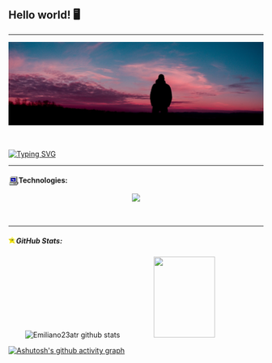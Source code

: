 ## Hello world! 🖥

<hr>

<p align="center">
<img  src="Assets/img.jpg">
</p>

<br>

[![Typing SVG](https://readme-typing-svg.herokuapp.com/?color=4242e2&size=20&center=true&vCenter=true&width=1000&lines=HELLO,+MY+NAME+is+Emiliano;I'm+19+years+old;Be+Welcome!+:%29)](https://git.io/typing-svg)

<hr>

#### Technologies: <img src="Assets/com.gif" width="20px" align="left">

<p align="center" >
  <a href="https://skillicons.dev">
    <img src="https://skillicons.dev/icons?i=git,cs,html,css" width="150px" />
  </a>
</p>

<br>

<hr>

##### GitHub Stats: <img src="Assets/sta.gif" width="15px" align="left">

<div align="center">  
  <img  width="49%" height="160px" src="https://github-readme-stats.vercel.app/api?username=Emiliano23atr&show_icons=true&count_private=true&hide_border=true&title_color=F4E7B2&icon_color=553D95&text_color=CEEAED&bg_color=3D2652" alt="Emiliano23atr github stats" /> 
  <img width="49%" height="160px" src="https://github-readme-stats.vercel.app/api/top-langs/?username=Emiliano23atr&layout=compact&hide_border=true&title_color=F4E7B2&text_color=CEEAED&bg_color=3D2652" />
</div>

[![Ashutosh's github activity graph](https://github-readme-activity-graph.cyclic.app/graph?username=Emiliano23atr&bg_color=3D2652&color=F4E7B2&line=2857a4&point=874df5&area=true&hide_border=true)](https://github.com/ashutosh00710/github-readme-activity-graph)

